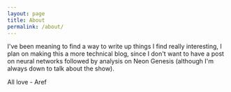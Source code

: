 ```yaml
---
layout: page
title: About
permalink: /about/
---
```


I've been meaning to find a way to write up things I find really interesting,
I plan on making this a more technical blog, since I don't want to have a post
on neural networks followed by analysis on Neon Genesis (although I'm always
down to talk about the show). 

All love - Aref
